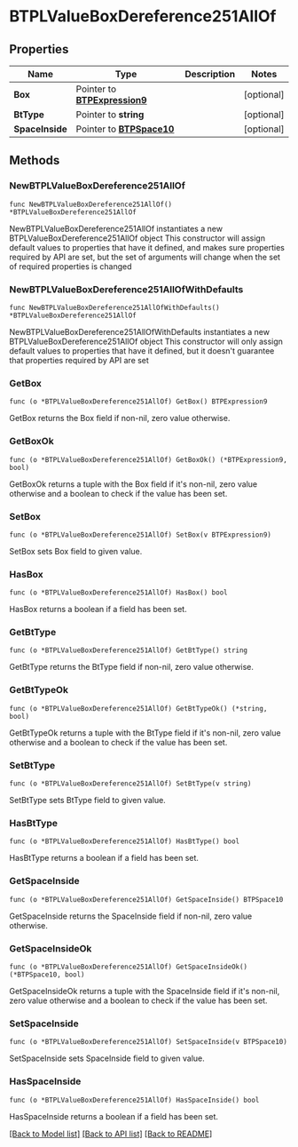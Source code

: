 # BTPLValueBoxDereference251AllOf

## Properties

Name | Type | Description | Notes
------------ | ------------- | ------------- | -------------
**Box** | Pointer to [**BTPExpression9**](BTPExpression9.md) |  | [optional] 
**BtType** | Pointer to **string** |  | [optional] 
**SpaceInside** | Pointer to [**BTPSpace10**](BTPSpace10.md) |  | [optional] 

## Methods

### NewBTPLValueBoxDereference251AllOf

`func NewBTPLValueBoxDereference251AllOf() *BTPLValueBoxDereference251AllOf`

NewBTPLValueBoxDereference251AllOf instantiates a new BTPLValueBoxDereference251AllOf object
This constructor will assign default values to properties that have it defined,
and makes sure properties required by API are set, but the set of arguments
will change when the set of required properties is changed

### NewBTPLValueBoxDereference251AllOfWithDefaults

`func NewBTPLValueBoxDereference251AllOfWithDefaults() *BTPLValueBoxDereference251AllOf`

NewBTPLValueBoxDereference251AllOfWithDefaults instantiates a new BTPLValueBoxDereference251AllOf object
This constructor will only assign default values to properties that have it defined,
but it doesn't guarantee that properties required by API are set

### GetBox

`func (o *BTPLValueBoxDereference251AllOf) GetBox() BTPExpression9`

GetBox returns the Box field if non-nil, zero value otherwise.

### GetBoxOk

`func (o *BTPLValueBoxDereference251AllOf) GetBoxOk() (*BTPExpression9, bool)`

GetBoxOk returns a tuple with the Box field if it's non-nil, zero value otherwise
and a boolean to check if the value has been set.

### SetBox

`func (o *BTPLValueBoxDereference251AllOf) SetBox(v BTPExpression9)`

SetBox sets Box field to given value.

### HasBox

`func (o *BTPLValueBoxDereference251AllOf) HasBox() bool`

HasBox returns a boolean if a field has been set.

### GetBtType

`func (o *BTPLValueBoxDereference251AllOf) GetBtType() string`

GetBtType returns the BtType field if non-nil, zero value otherwise.

### GetBtTypeOk

`func (o *BTPLValueBoxDereference251AllOf) GetBtTypeOk() (*string, bool)`

GetBtTypeOk returns a tuple with the BtType field if it's non-nil, zero value otherwise
and a boolean to check if the value has been set.

### SetBtType

`func (o *BTPLValueBoxDereference251AllOf) SetBtType(v string)`

SetBtType sets BtType field to given value.

### HasBtType

`func (o *BTPLValueBoxDereference251AllOf) HasBtType() bool`

HasBtType returns a boolean if a field has been set.

### GetSpaceInside

`func (o *BTPLValueBoxDereference251AllOf) GetSpaceInside() BTPSpace10`

GetSpaceInside returns the SpaceInside field if non-nil, zero value otherwise.

### GetSpaceInsideOk

`func (o *BTPLValueBoxDereference251AllOf) GetSpaceInsideOk() (*BTPSpace10, bool)`

GetSpaceInsideOk returns a tuple with the SpaceInside field if it's non-nil, zero value otherwise
and a boolean to check if the value has been set.

### SetSpaceInside

`func (o *BTPLValueBoxDereference251AllOf) SetSpaceInside(v BTPSpace10)`

SetSpaceInside sets SpaceInside field to given value.

### HasSpaceInside

`func (o *BTPLValueBoxDereference251AllOf) HasSpaceInside() bool`

HasSpaceInside returns a boolean if a field has been set.


[[Back to Model list]](../README.md#documentation-for-models) [[Back to API list]](../README.md#documentation-for-api-endpoints) [[Back to README]](../README.md)



